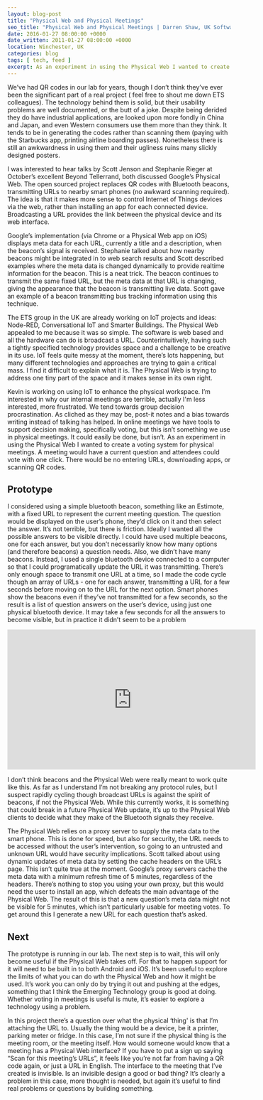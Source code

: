 ```yaml
---
layout: blog-post
title: "Physical Web and Physical Meetings"
seo_title: "Physical Web and Physical Meetings | Darren Shaw, UK Software Developer"
date: 2016-01-27 08:00:00 +0000
date_written: 2011-01-27 08:00:00 +0000
location: Winchester, UK
categories: blog
tags: [ tech, feed ]
excerpt: As an experiment in using the Physical Web I wanted to create a voting system for physical meetings.  A meeting would have a current question and attendees could vote with one click.  There would be no entering URLs, downloading apps, or scanning QR codes.
---
```


We’ve had QR codes in our lab for years, though I don’t think they’ve ever been the significant part of a real project (
feel free to shout me down ETS colleagues). The technology behind them is solid, but their usability problems are well
documented, or the butt of a joke. Despite being derided they do have industrial applications, are looked upon more
fondly in China and Japan, and even Western consumers use them more than they think. It tends to be in generating the
codes rather than scanning them (paying with the Starbucks app, printing airline boarding passes). Nonetheless there is
still an awkwardness in using them and their ugliness ruins many slickly designed posters.

I was interested to hear talks by Scott Jenson and Stephanie Rieger at October’s excellent Beyond Tellerrand, both
discussed Google’s Physical Web. The open sourced project replaces QR codes with Bluetooth beacons, transmitting URLs to
nearby smart phones (no awkward scanning required). The idea is that it makes more sense to control Internet of Things
devices via the web, rather than installing an app for each connected device. Broadcasting a URL provides the link
between the physical device and its web interface.

Google’s implementation (via Chrome or a Physical Web app on iOS) displays meta data for each URL, currently a title and
a description, when the beacon’s signal is received. Stephanie talked about how nearby beacons might be integrated in to
web search results and Scott described examples where the meta data is changed dynamically to provide realtime
information for the beacon. This is a neat trick. The beacon continues to transmit the same fixed URL, but the meta data
at that URL is changing, giving the appearance that the beacon is transmitting live data. Scott gave an example of a
beacon transmitting bus tracking information using this technique.

The ETS group in the UK are already working on IoT projects and ideas: Node-RED, Conversational IoT and Smarter
Buildings. The Physical Web appealed to me because it was so simple. The software is web based and all the hardware can
do is broadcast a URL. Counterintuitively, having such a tightly specified technology provides space and a challenge to
be creative in its use. IoT feels quite messy at the moment, there’s lots happening, but many different technologies and
approaches are trying to gain a critical mass. I find it difficult to explain what it is. The Physical Web is trying to
address one tiny part of the space and it makes sense in its own right.

Kevin is working on using IoT to enhance the physical workspace. I’m interested in why our internal meetings are
terrible, actually I'm less interested, more frustrated. We tend towards group decision procrastination. As cliched as
they may be, post-it notes and a bias towards writing instead of talking has helped. In online meetings we have tools to
support decision making, specifically voting, but this isn’t something we use in physical meetings. It could easily be
done, but isn’t. As an experiment in using the Physical Web I wanted to create a voting system for physical meetings. A
meeting would have a current question and attendees could vote with one click. There would be no entering URLs,
downloading apps, or scanning QR codes.

## Prototype

I considered using a simple bluetooth beacon, something like an Estimote, with a fixed URL to represent the current
meeting question. The question would be displayed on the user’s phone, they’d click on it and then select the answer.
It’s not terrible, but there is friction. Ideally I wanted all the possible answers to be visible directly. I could have
used multiple beacons, one for each answer, but you don’t necessarily know how many options (and therefore beacons) a
question needs. Also, we didn’t have many beacons. Instead, I used a single bluetooth device connected to a computer so
that I could programatically update the URL it was transmitting. There’s only enough space to transmit one URL at a
time, so I made the code cycle though an array of URLs - one for each answer, transmitting a URL for a few seconds
before moving on to the URL for the next option. Smart phones show the beacons even if they’ve not transmitted for a few
seconds, so the result is a list of question answers on the user’s device, using just one physical bluetooth device. It
may take a few seconds for all the answers to become visible, but in practice it didn’t seem to be a problem

<p class='embed'>
  <iframe allowfullscreen="true" frameborder="0"  src="https://www.youtube.com/embed/c8HfyF2PpCo?rel=0" width="560" height="315"></iframe>
</p>

I don’t think beacons and the Physical Web were really meant to work quite like this. As far as I understand I’m not
breaking any protocol rules, but I suspect rapidly cycling though broadcast URLs is against the spirit of beacons, if
not the Physical Web. While this currently works, it is something that could break in a future Physical Web update, it’s
up to the Physical Web clients to decide what they make of the Bluetooth signals they receive.

The Physical Web relies on a proxy server to supply the meta data to the smart phone. This is done for speed, but also
for security, the URL needs to be accessed without the user’s intervention, so going to an untrusted and unknown URL
would have security implications. Scott talked about using dynamic updates of meta data by setting the cache headers on
the URL’s page. This isn’t quite true at the moment. Google’s proxy servers cache the meta data with a minimum refresh
time of 5 minutes, regardless of the headers. There’s nothing to stop you using your own proxy, but this would need the
user to install an app, which defeats the main advantage of the Physical Web. The result of this is that a new
question’s meta data might not be visible for 5 minutes, which isn’t particularly usable for meeting votes. To get
around this I generate a new URL for each question that’s asked.

## Next

The prototype is running in our lab. The next step is to wait, this will only become useful if the Physical Web takes
off. For that to happen support for it will need to be built in to both Android and iOS. It’s been useful to explore the
limits of what you can do wth the Physical Web and how it might be used. It’s work you can only do by trying it out and
pushing at the edges, something that I think the Emerging Technology group is good at doing. Whether voting in meetings
is useful is mute, it’s easier to explore a technology using a problem.

In this project there’s a question over what the physical ‘thing' is that I’m attaching the URL to. Usually the thing
would be a device, be it a printer, parking meter or fridge. In this case, I’m not sure if the physical thing is the
meeting room, or the meeting itself. How would someone would know that a meeting has a Physical Web interface? If you
have to put a sign up saying “Scan for this meeting’s URLs”, it feels like you’re not far from having a QR code again,
or just a URL in English. The interface to the meeting that I’ve created is invisible. Is an invisible design a good or
bad thing? It’s clearly a problem in this case, more thought is needed, but again it’s useful to find real problems or
questions by building something.
